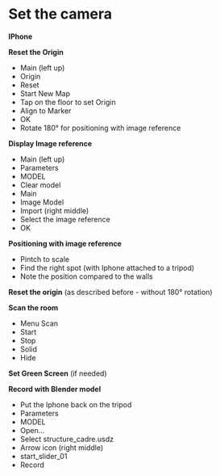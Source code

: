# Set the camera

**IPhone**

**Reset the Origin**

* Main (left up)
* Origin
* Reset
* Start New Map
* Tap on the floor to set Origin
* Align to Marker
* OK
* Rotate 180° for positioning with image reference

**Display Image reference**

* Main (left up)
* Parameters
* MODEL
* Clear model
* Main
* Image Model
* Import (right middle)
* Select the image reference
* OK

**Positioning with image reference**

* Pintch to scale
* Find the right spot (with Iphone attached to a tripod)
* Note the position compared to the walls

**Reset the origin** (as described before - without 180° rotation)

**Scan the room**

* Menu Scan
* Start
* Stop
* Solid
* Hide

**Set Green Screen** (if needed)

**Record with Blender model**

* Put the Iphone back on the tripod
* Parameters
* MODEL
* Open...
* Select structure\_cadre.usdz
* Arrow icon (right middle)
* start\_slider\_01
* Record
